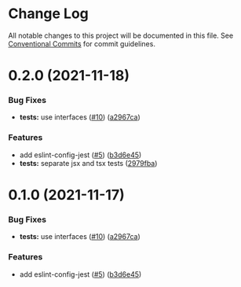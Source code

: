 # Change Log

All notable changes to this project will be documented in this file.
See [Conventional Commits](https://conventionalcommits.org) for commit guidelines.

# 0.2.0 (2021-11-18)


### Bug Fixes

* **tests:** use interfaces ([#10](https://github.com/azimutlabs/eslint/issues/10)) ([a2967ca](https://github.com/azimutlabs/eslint/commit/a2967ca0b968b3aed51000e9d4bc1511ab225120))


### Features

* add eslint-config-jest ([#5](https://github.com/azimutlabs/eslint/issues/5)) ([b3d6e45](https://github.com/azimutlabs/eslint/commit/b3d6e45fda7ac0b67be0894432d24429f54d3a51))
* **tests:** separate jsx and tsx tests ([2979fba](https://github.com/azimutlabs/eslint/commit/2979fba889ed5a5d118651a04ca538d1d3683f43))





# 0.1.0 (2021-11-17)


### Bug Fixes

* **tests:** use interfaces ([#10](https://github.com/azimutlabs/eslint/issues/10)) ([a2967ca](https://github.com/azimutlabs/eslint/commit/a2967ca0b968b3aed51000e9d4bc1511ab225120))


### Features

* add eslint-config-jest ([#5](https://github.com/azimutlabs/eslint/issues/5)) ([b3d6e45](https://github.com/azimutlabs/eslint/commit/b3d6e45fda7ac0b67be0894432d24429f54d3a51))
